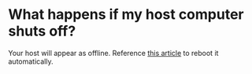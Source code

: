 # What happens if my host computer shuts off?

Your host will appear as offline. Reference [this article](../../../your-sia-wallet/wallet-setup/for-advanced-users/how-to-automatically-restart-and-unlock-sia.md) to reboot it automatically.
